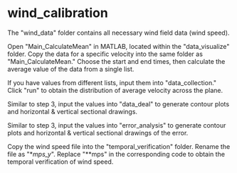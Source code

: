 # wind_calibration

The "wind_data" folder contains all necessary wind field data (wind speed).

Open "Main_CalculateMean" in MATLAB, located within the "data_visualize" folder. Copy the data for a specific velocity into the same folder as "Main_CalculateMean." Choose the start and end times, then calculate the average value of the data from a single list.

If you have values from different lists, input them into "data_collection." Click "run" to obtain the distribution of average velocity across the plane.

Similar to step 3, input the values into "data_deal" to generate contour plots and horizontal & vertical sectional drawings.

Similar to step 3, input the values into "error_analysis" to generate contour plots and horizontal & vertical sectional drawings of the error.

Copy the wind speed file into the "temporal_verification" folder. Rename the file as "**mps_y*". Replace "**mps" in the corresponding code to obtain the temporal verification of wind speed.
